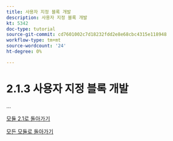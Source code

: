 ```yaml
---
title: 사용자 지정 블록 개발
description: 사용자 지정 블록 개발
kt: 5342
doc-type: tutorial
source-git-commit: cd7601002c7d18232fdd2e8e68cbc4315e118948
workflow-type: tm+mt
source-wordcount: '24'
ht-degree: 0%

---
```


# 2.1.3 사용자 지정 블록 개발

...

[모듈 2.1로 돌아가기](./aemcs.md)

[모든 모듈로 돌아가기](./../../../overview.md)
